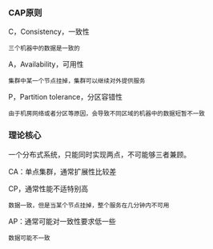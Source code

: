 ### CAP原则

C，Consistency，一致性

    三个机器中的数据是一致的

A，Availability，可用性

    集群中某一个节点挂掉，集群可以继续对外提供服务

P，Partition tolerance，分区容错性

    由于机房网络或者分区等原因，会导致不同区域的机器中的数据短暂不一致

### 理论核心

一个分布式系统，只能同时实现两点，不可能够三者兼顾。

CA：单点集群，通常扩展性比较差

CP，通常性能不适特别高

    数据一致，但是当某个节点挂掉，整个服务在几分钟内不可用

AP：通常可能对一致性要求低一些

    数据可能不一致





















